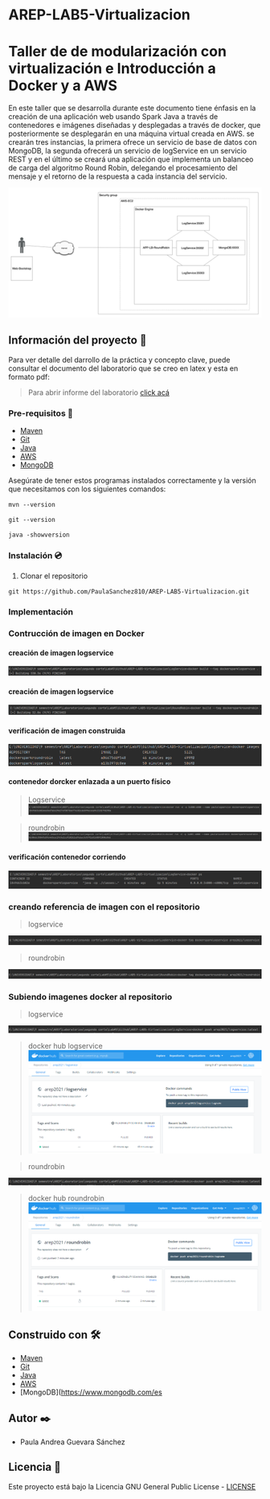 # AREP-LAB5-Virtualizacion
# Taller de de modularización con virtualización e Introducción a Docker y a AWS

En este taller que se desarrolla durante este documento tiene énfasis en la creación de una aplicación web usando
Spark Java a través de contenedores e imágenes diseñadas y desplegadas a través de docker, que posteriormente se desplegarán
en una máquina virtual creada en AWS. se crearán tres instancias, la primera ofrece un servicio de base de datos con MongoDB, la segunda ofrecerá un servicio de logService
en un servicio REST y en el último se creará una aplicación que implementa un balanceo de carga del algoritmo Round Robin, delegando el procesamiento del mensaje y el retorno
de la respuesta a cada instancia del servicio.

![](https://github.com/PaulaSanchez810/AREP-LAB5-Virtualizacion/blob/master/img/1.png)

## Información del proyecto 📁

Para ver detalle del darrollo de la práctica y concepto clave, puede consultar el documento del laboratorio que se creo en latex y esta en formato pdf:

> Para abrir informe del laboratorio [click acá](https://github.com/PaulaSanchez810/AREP-LAB5-Virtualizacion/blob/master/Taller-Docker.pdf)


### Pre-requisitos 📜

* [Maven](https://maven.apache.org/install.html) 
* [Git](https://gitforwindows.org/)
* [Java](https://www.java.com/es/download/)
* [AWS](https://aws.amazon.com/es/education/awseducate/)
* [MongoDB](https://www.mongodb.com/es)

Asegúrate de tener estos programas instalados correctamente y la versión que necesitamos con los siguientes comandos:

```
mvn --version
```
```
git --version 
```
```
java -showversion 
```
### Instalación 💿

1. Clonar el repositorio

```
git https://github.com/PaulaSanchez810/AREP-LAB5-Virtualizacion.git
```

### Implementación
### Contrucción  de imagen en Docker
#### creación de imagen logservice

![](https://github.com/PaulaSanchez810/AREP-LAB5-Virtualizacion/blob/master/img/imagen-logservice.png)

#### creación de imagen logservice

![](https://github.com/PaulaSanchez810/AREP-LAB5-Virtualizacion/blob/master/img/imagen-roundrobi.png)

#### verificación de imagen construida

![](https://github.com/PaulaSanchez810/AREP-LAB5-Virtualizacion/blob/master/img/imagen-logservice-roundrobin.png)

#### contenedor dorcker enlazada a un puerto físico

> Logservice
![](https://github.com/PaulaSanchez810/AREP-LAB5-Virtualizacion/blob/master/img/contenedorlogservice.png)

> roundrobin
![](https://github.com/PaulaSanchez810/AREP-LAB5-Virtualizacion/blob/master/img/contenedor-roundrobin.png)

#### verificación contenedor corriendo

![](https://github.com/PaulaSanchez810/AREP-LAB5-Virtualizacion/blob/master/img/contenedorlogservice-Run.png)

### creando referencia de imagen con el repositorio 

> logservice

![](https://github.com/PaulaSanchez810/AREP-LAB5-Virtualizacion/blob/master/img/dockersubidologservice-repo.png)

> roundrobin

![](https://github.com/PaulaSanchez810/AREP-LAB5-Virtualizacion/blob/master/img/dockersubidoroundrobin-repo.png)

### Subiendo imagenes docker al repositorio 

> logservice

![](https://github.com/PaulaSanchez810/AREP-LAB5-Virtualizacion/blob/master/img/dockersubidologservice-repo-push.png)

> docker hub logservice
![](https://github.com/PaulaSanchez810/AREP-LAB5-Virtualizacion/blob/master/img/dockersubidologservice-repo-2.png)

> roundrobin

![](https://github.com/PaulaSanchez810/AREP-LAB5-Virtualizacion/blob/master/img/dockersubidoroundrobin-repo-push.png)

> docker hub roundrobin 
![](https://github.com/PaulaSanchez810/AREP-LAB5-Virtualizacion/blob/master/img/dockersubidoroundrobin-repo-2.png)


## Construido con 🛠️

* [Maven](https://maven.apache.org/install.html) 
* [Git](https://gitforwindows.org/)
* [Java](https://www.java.com/es/download/)
* [AWS](https://aws.amazon.com/es/education/awseducate/)
* [MongoDB](https://www.mongodb.com/es


## Autor ✒️

* Paula Andrea Guevara Sánchez

## Licencia 📄

Este proyecto está bajo la Licencia GNU General Public License - [LICENSE](https://github.com/PaulaSanchez810/AREP-LAB5-Virtualizacion/blob/master/LICENSE.md) 
